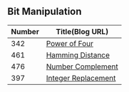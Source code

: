 ## Bit Manipulation
|Number| Title(Blog URL)|
|------|-------|
342	|[Power of Four](http://blog.csdn.net/daigualu/article/details/72821233)
461	|[Hamming Distance](http://blog.csdn.net/daigualu/article/details/72830624)
476 |[Number Complement](http://blog.csdn.net/daigualu/article/details/72843822)
397 |[Integer Replacement](http://blog.csdn.net/daigualu/article/details/72861851)
